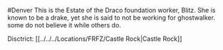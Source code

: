 #Denver 
This is the Estate of the Draco foundation worker, Blitz. She is known to be a drake, yet she is said to not be working for ghostwalker. some do not believe it while others do.

Disctrict: [[../../../Locations/FRFZ/Castle Rock|Castle Rock]]